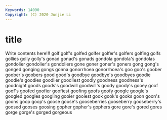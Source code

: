 ```yaml
---
Keywords: 14090
Copyright: (C) 2020 Junjie Li
---
```


# title

Write contents here!!!
golf
golf's 
golfed 
golfer 
golfer's 
golfers 
golfing 
golfs 
gollies 
golly 
golly's
gonad 
gonad's 
gonads 
gondola 
gondola's 
gondolas 
gondolier 
gondolier's 
gondoliers 
gone
goner 
goner's 
goners 
gong 
gong's 
gonged 
gonging 
gongs 
gonna 
gonorrhoea
gonorrhoea's 
goo 
goo's 
goober 
goober's 
goobers 
good 
good's 
goodbye 
goodbye's
goodbyes 
goodie 
goodie's 
goodies 
goodlier 
goodliest 
goodly 
goodness 
goodness's 
goodnight
goods 
goods's 
goodwill 
goodwill's 
goody 
goody's 
gooey 
goof 
goof's 
goofed
goofier 
goofiest 
goofing 
goofs 
goofy 
google 
google's 
googled 
googles 
googling
gooier 
gooiest 
gook 
gook's 
gooks 
goon 
goon's 
goons 
goop 
goop's
goose 
goose's 
gooseberries 
gooseberry 
gooseberry's 
goosed 
gooses 
goosing 
gopher 
gopher's
gophers 
gore 
gore's 
gored 
gores 
gorge 
gorge's 
gorged 
gorgeous 
